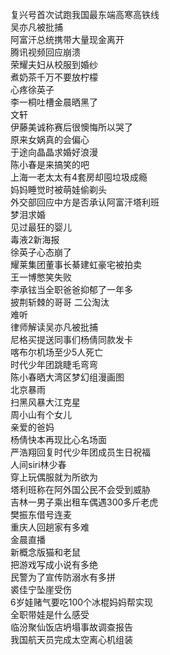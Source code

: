 复兴号首次试跑我国最东端高寒高铁线  
吴亦凡被批捕  
阿富汗总统携带大量现金离开  
腾讯视频回应崩溃  
荣耀夫妇从校服到婚纱  
煮奶茶千万不要放柠檬  
心疼徐英子  
李一桐吐槽金晨晒黑了  
文轩  
伊藤美诚称赛后很懊悔所以哭了  
原来女娲真的会偏心  
于途向晶晶求婚好浪漫  
陈小春是来搞笑的吧  
上海一老太太有4套房却囤垃圾成瘾  
妈妈睡觉时被萌娃偷剃头  
外交部回应中方是否承认阿富汗塔利班  
梦泪求婚  
见过最狂的婴儿  
毒液2新海报  
徐英子心态崩了  
耀莱集团董事长綦建虹豪宅被拍卖  
王一博憋笑失败  
李承铉当全职爸爸抑郁了一年多  
披荆斩棘的哥哥 二公淘汰  
难听  
律师解读吴亦凡被批捕  
尼格买提送同事们杨倩同款发卡  
喀布尔机场至少5人死亡  
时代少年团跳睫毛弯弯  
陈小春晒大湾区梦幻组漫画图  
北京暴雨  
扫黑风暴大江克星  
周小山有个女儿  
亲爱的爸妈  
杨倩快本再现比心名场面  
严浩翔回复时代少年团成员生日祝福  
人间siri林少春  
穿上玩偶服就为所欲为  
塔利班称在阿外国公民不会受到威胁  
吉林一男子乘出租车偶遇300多斤老虎  
樊振东借号连麦  
重庆人回趟家有多难  
金晨直播  
新概念版猫和老鼠  
把游戏写成小说有多绝  
民警为了宣传防溺水有多拼  
裘佳宁坠崖受伤  
6岁娃赌气要吃100个冰棍妈妈帮实现  
全职带娃是什么感受  
临汾聚仙饭店坍塌事故调查报告  
我国航天员完成太空离心机组装  
